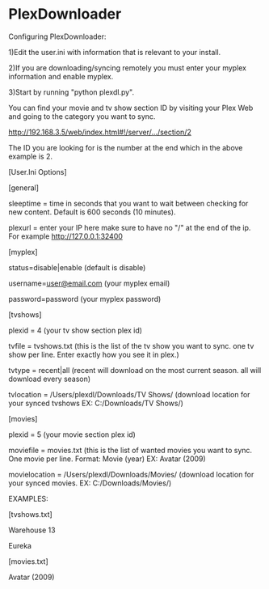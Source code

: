 PlexDownloader
==============
Configuring PlexDownloader:

1)Edit the user.ini with information that is relevant to your install.

2)If you are downloading/syncing remotely you must enter your myplex information and enable myplex.

3)Start by running "python plexdl.py".

You can find your movie and tv show section ID by visiting your Plex Web and going to the category you want to sync.

http://192.168.3.5/web/index.html#!/server/.../section/2

The ID you are looking for is the number at the end which in the above example is 2.


[User.Ini Options]

[general]

sleeptime = time in seconds that you want to wait between checking for new content. Default is 600 seconds (10 minutes).

plexurl = enter your IP here make sure to have no "/" at the end of the ip. For example http://127.0.0.1:32400

[myplex]

status=disable|enable (default is disable)

username=user@email.com (your myplex email)

password=password (your myplex password)

[tvshows]

plexid = 4 (your tv show section plex id)

tvfile = tvshows.txt (this is the list of the tv show you want to sync. one tv show per line. Enter exactly how you see it in plex.)

tvtype = recent|all (recent will download on the most current season. all will download every season)

tvlocation = /Users/plexdl/Downloads/TV Shows/ (download location for your synced tvshows EX: C:/Downloads/TV Shows/)

[movies]

plexid = 5 (your movie section plex id)

moviefile = movies.txt (this is the list of wanted movies you want to sync. One movie per line. Format: Movie (year) EX: Avatar (2009)

movielocation = /Users/plexdl/Downloads/Movies/ (download location for your synced movies. EX: C:/Downloads/Movies/)

EXAMPLES:

[tvshows.txt]

Warehouse 13

Eureka

[movies.txt]

Avatar (2009)
